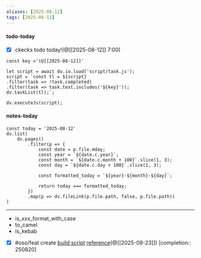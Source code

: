 ```yaml
---
aliases: [2025-08-12]
tags: [2025-08-12]
---
```


#### todo-today

- [x] ckecks todo today!(@[[2025-08-12]] 7:00)

```dataviewjs
const key ='(@[[2025-08-12]]'

let script = await dv.io.load('script/task.js');
script = `const tl = ${script}
.filter(task => !task.completed)
.filter(task => task.text.includes('${key}'));
dv.taskList(tl);`;

dv.executeJs(script);
```

#### notes-today

```dataviewjs
const today = '2025-08-12'
dv.list(
	dv.pages()
		.filter(p => {
			const date = p.file.mday;
			const year = `${date.c.year}`;
			const month = `${date.c.month + 100}`.slice(1, 3);
			const day = `${date.c.day + 100}`.slice(1, 3);

			const formatted_today = `${year}-${month}-${day}`;

			return today === formatted_today;
		})
		.map(p => dv.fileLink(p.file.path, false, p.file.path))
)
```

---

- is_xxx_format_with_case
- to_camel
- is_kebab
- [x] #oso/feat create [build script](https://doc.rust-lang.org/cargo/reference/build-script-examples.html) [reference](https://doc.rust-lang.org/cargo/reference/build-scripts.html)(@[[2025-08-23]]) [completion:: 250820]